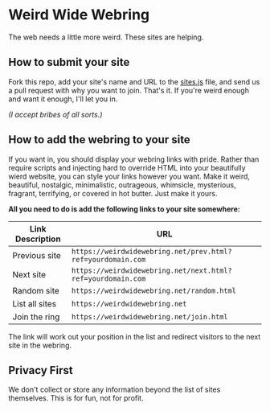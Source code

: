 # Weird Wide Webring
The web needs a little more weird. These sites are helping.


## How to submit your site

Fork this repo, add your site's name and URL to the [sites.js](https://github.com/jackmcdade/weird-wide-webring/blob/master/sites.js) file, and send us a pull request with why you want to join. That's it. If you're weird enough and want it enough, I'll let you in. 

_(I accept bribes of all sorts.)_

## How to add the webring to your site

If you want in, you should display your webring links with pride. Rather than require scripts and injecting hard to override HTML into your beautifully wierd website, you can style your links however you want. Make it weird, beautiful, nostalgic, minimalistic, outrageous, whimsicle, mysterious, fragrant, terrifying, or covered in hot butter. Just make it yours.

**All you need to do is add the following links to your site somewhere:**

| Link Description | URL |
|---|---|
| Previous site | `https://weirdwidewebring.net/prev.html?ref=yourdomain.com` |
| Next site | `https://weirdwidewebring.net/next.html?ref=yourdomain.com` |
| Random site | `https://weirdwidewebring.net/random.html` |
| List all sites | `https://weirdwidewebring.net` |
| Join the ring | `https://weirdwidewebring.net/join.html` |

The link will work out your position in the list and redirect visitors to the next site in the webring.

## Privacy First

We don't collect or store any information beyond the list of sites themselves. This is for fun, not for profit.
